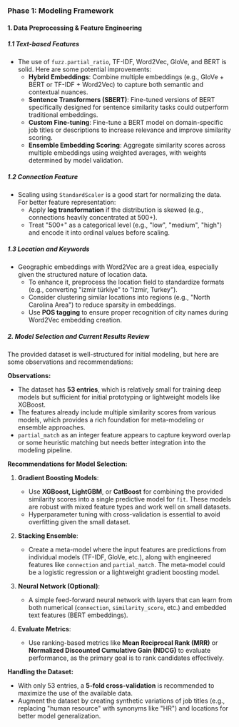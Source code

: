 ### Phase 1: Modeling Framework

#### 1. Data Preprocessing & Feature Engineering

##### 1.1 Text-based Features

- The use of `fuzz.partial_ratio`, TF-IDF, Word2Vec, GloVe, and BERT is solid. Here are some potential improvements:
  - **Hybrid Embeddings**: Combine multiple embeddings (e.g., GloVe + BERT or TF-IDF + Word2Vec) to capture both semantic and contextual nuances.
  - **Sentence Transformers (SBERT)**: Fine-tuned versions of BERT specifically designed for sentence similarity tasks could outperform traditional embeddings.
  - **Custom Fine-tuning**: Fine-tune a BERT model on domain-specific job titles or descriptions to increase relevance and improve similarity scoring.
  - **Ensemble Embedding Scoring**: Aggregate similarity scores across multiple embeddings using weighted averages, with weights determined by model validation.

##### 1.2 Connection Feature

- Scaling using `StandardScaler` is a good start for normalizing the data. For better feature representation:
  - Apply **log transformation** if the distribution is skewed (e.g., connections heavily concentrated at 500+).
  - Treat "500+" as a categorical level (e.g., "low", "medium", "high") and encode it into ordinal values before scaling.

##### 1.3 Location and Keywords

- Geographic embeddings with Word2Vec are a great idea, especially given the structured nature of location data.
  - To enhance it, preprocess the location field to standardize formats (e.g., converting "i̇zmir türkiye" to "Izmir, Turkey").
  - Consider clustering similar locations into regions (e.g., "North Carolina Area") to reduce sparsity in embeddings.
  - Use **POS tagging** to ensure proper recognition of city names during Word2Vec embedding creation.

##### 2. Model Selection and Current Results Review

The provided dataset is well-structured for initial modeling, but here are some observations and recommendations:

**Observations:**

- The dataset has **53 entries**, which is relatively small for training deep models but sufficient for initial prototyping or lightweight models like XGBoost.
- The features already include multiple similarity scores from various models, which provides a rich foundation for meta-modeling or ensemble approaches.
- `partial_match` as an integer feature appears to capture keyword overlap or some heuristic matching but needs better integration into the modeling pipeline.

**Recommendations for Model Selection:**

1. **Gradient Boosting Models**:
   - Use **XGBoost, LightGBM**, or **CatBoost** for combining the provided similarity scores into a single predictive model for `fit`. These models are robust with mixed feature types and work well on small datasets.
   - Hyperparameter tuning with cross-validation is essential to avoid overfitting given the small dataset.

2. **Stacking Ensemble**:
   - Create a meta-model where the input features are predictions from individual models (TF-IDF, GloVe, etc.), along with engineered features like `connection` and `partial_match`. The meta-model could be a logistic regression or a lightweight gradient boosting model.

3. **Neural Network (Optional)**:
   - A simple feed-forward neural network with layers that can learn from both numerical (`connection`, `similarity_score`, etc.) and embedded text features (BERT embeddings).

4. **Evaluate Metrics**:
   - Use ranking-based metrics like **Mean Reciprocal Rank (MRR)** or **Normalized Discounted Cumulative Gain (NDCG)** to evaluate performance, as the primary goal is to rank candidates effectively.

**Handling the Dataset:**

- With only 53 entries, a **5-fold cross-validation** is recommended to maximize the use of the available data.
- Augment the dataset by creating synthetic variations of job titles (e.g., replacing "human resource" with synonyms like "HR") and locations for better model generalization.
